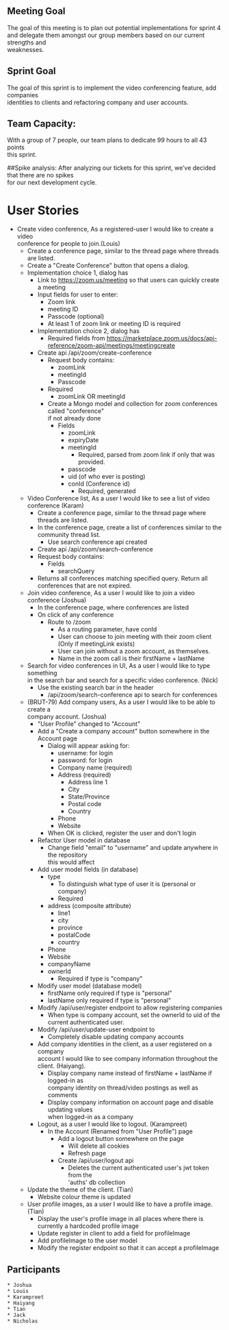 ## Meeting Goal
The goal of this meeting is to plan out potential implementations for sprint 4   
and delegate them amongst our group members based on our current strengths and   
weaknesses.

## Sprint Goal
The goal of this sprint is to implement the video conferencing feature, add companies  
identities to clients and refactoring company and user accounts. 

## Team Capacity: 
With a group of 7 people, our team plans to dedicate 99 hours to all 43 points   
this sprint. 

##Spike analysis: 
After analyzing our tickets for this sprint, we’ve decided that there are no spikes  
for our next development cycle.

# User Stories
* Create video conference, As a registered-user I would like to create a video   
conference for people to join.(Louis)
    * Create a conference page, similar to the thread page where threads are listed.
    * Create a "Create Conference" button that opens a dialog.
    * Implementation choice 1, dialog has
        * Link to https://zoom.us/meeting so that users can quickly create a meeting
        * Input fields for user to enter:
            * Zoom link
            * meeting ID
            * Passcode (optional)
            * At least 1 of zoom link or meeting ID is required
        * Implementation choice 2, dialog has
            * Required fields from https://marketplace.zoom.us/docs/api-reference/zoom-api/meetings/meetingcreate
        * Create api /api/zoom/create-conference
            * Request body contains:
                * zoomLink
                * meetingId
                * Passcode
            * Required
                * zoomLink OR meetingId
            * Create a Mongo model and collection for zoom conferences called "conference"  
            if not already done
                * Fields
                    * zoomLink
                    * expiryDate
                    * meetingId
                        * Required, parsed from zoom link if only that was provided.
                    * passcode
                    * uid (of who ever is posting)
                    * conId (Conference id)
                        * Required, generated
    * Video Conference list, As a user I would like to see a list of video conference (Karam)
        * Create a conference page, similar to the thread page where threads are listed.
        * In the conference page, create a list of conferences similar to the community thread list.
            * Use search conference api created
        * Create api /api/zoom/search-conference
        * Request body contains:
            * Fields
                * searchQuery
        * Returns all conferences matching specified query. Return all conferences that are not expired. 
    * Join video conference, As a user I would like to join a video conference (Joshua)
        * In the conference page, where conferences are listed
        * On click of any conference
            * Route to /zoom
                * As a routing parameter, have conId
                * User can choose to join meeting with their zoom client (Only if meetingLink exists)
                * User can join without a zoom account, as themselves.
                * Name in the zoom call is their  firstName + lastName
    * Search for video conferences in UI, As a user I would like to type something  
    in the search bar and search for a specific video conference. (Nick)
        *   Use the existing search bar in the header
            * /api/zoom/search-conference api to search for conferences
    * (BRUT-79) Add company users, As a user I would like to be able to create a  
    company account. (Joshua)
        * "User Profile" changed to "Account"
        * Add a "Create a company account" button somewhere in the Account page
            * Dialog  will appear asking for:
                * username: for login
                * password: for login
                * Company name (required)
                * Address (required)
                    * Address line 1
                    * City
                    * State/Province
                    * Postal code
                    * Country
                * Phone
                * Website
            * When OK is clicked, register the user and don't login
        * Refactor User model in database
            * Change field "email" to "username" and update anywhere in the repository  
            this would affect
        * Add user model fields (in database)
            * type
                * To distinguish what type of user it is (personal or company)
                * Required
            * address (composite attribute)
                * line1
                * city
                * province
                * postalCode
                * country
            * Phone
            * Website
            * companyName
            * ownerId
                * Required if type is "company"
        * Modify user model (database model)
            * firstName only required if type is "personal"
            * lastName only required if type is "personal"
        * Modify /api/user/register endpoint to allow registering companies
            * When type is company account, set the ownerId to uid of the current authenticated user.
        * Modify /api/user/update-user endpoint to
            * Completely disable updating company accounts
        * Add company identities in the client, as a user registered on a company  
        account I would like to see company information throughout the client. (Haiyang).
            * Display company name instead of firstName + lastName if logged-in as  
            company identity on thread/video postings as well as comments
            * Display company information on account page and disable updating values  
            when logged-in as a company
        * Logout, as a user I would like to logout. (Karampreet)
            * In the Account (Renamed from "User Profile") page
                * Add a logout button somewhere on the page
                    * Will delete all cookies
                    * Refresh page
                * Create /api/user/logout api
                    * Deletes the current authenticated user's jwt token from the  
                    'auths' db collection
    * Update the theme of the client. (Tian)
        * Website colour theme is updated
    * User profile images, as a user I would like to have a profile image. (Tian)
        * Display the user's profile image in all places where there is currently
        a hardcoded profile image
        * Update register in client to add a field for profileImage
        * Add profileImage to the user model
        * Modify the register endpoint so that it can accept a profileImage
## Participants
    * Joshua
    * Louis
    * Karampreet
    * Haiyang
    * Tian
    * Jack
    * Nicholas

                    







                    






    



            




